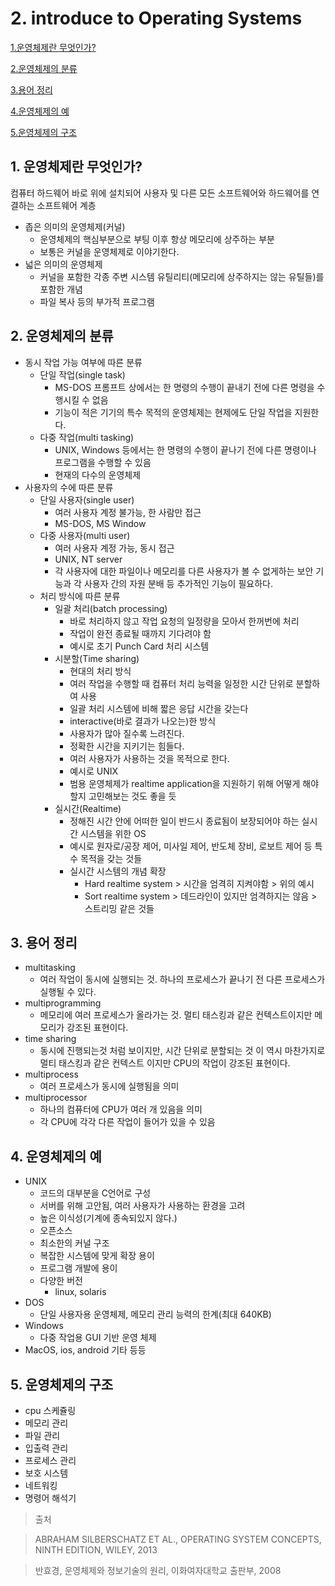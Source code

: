 # 2. introduce to Operating Systems

[1.운영체제란 무엇인가?](#1-운영체제란-무엇인가)

[2.운영체제의 분류](#2-운영체제의-분류)

[3.용어 정리](#3-용어-정리)

[4.운영체제의 예](#4-운영체제의-예)

[5.운영체제의 구조](#5-운영체제의-구조)

## 1. 운영체제란 무엇인가?

컴퓨터 하드웨어 바로 위에 설치되어 사용자 및 다른 모든 소프트웨어와 하드웨어를 연결하는 소프트웨어 계층

- 좁은 의미의 운영체제(커널)
  - 운영체제의 핵심부분으로 부팅 이후 항상 메모리에 상주하는 부분
  - 보통은 커널을 운영체제로 이야기한다.
- 넓은 의미의 운영체제
  - 커널을 포함한 각종 주변 시스템 유틸리티(메모리에 상주하지는 않는 유틸들)를 포함한 개념
  - 파일 복사 등의 부가적 프로그램

## 2. 운영체제의 분류

- 동시 작업 가능 여부에 따른 분류
  - 단일 작업(single task)
    - MS-DOS 프롬프트 상에서는 한 명령의 수행이 끝내기 전에 다른 명령을 수행시킬 수 없음
    - 기능이 적은 기기의 특수 목적의 운영체제는 현제에도 단일 작업을 지원한다.
  - 다중 작업(multi tasking)
    - UNIX, Windows 등에서는 한 명령의 수행이 끝나기 전에 다른 명령이나 프로그램을 수행할 수 있음
    - 현재의 다수의 운영체제
- 사용자의 수에 따른 분류
  - 단일 사용자(single user)
    - 여러 사용자 계정 불가능, 한 사람만 접근
    - MS-DOS, MS Window
  - 다중 사용자(multi user)
    - 여러 사용자 계정 가능, 동시 접근
    - UNIX, NT server
    - 각 사용자에 대한 파일이나 메모리를 다른 사용자가 볼 수 없게하는 보안 기능과 각 사용자 간의 자원 분배 등 추가적인 기능이 필요하다.
  - 처리 방식에 따른 분류
    - 일괄 처리(batch processing)
      - 바로 처리하지 않고 작업 요청의 일정량을 모아서 한꺼번에 처리
      - 작업이 완전 종료될 때까지 기다려야 함
      - 예시로 초기 Punch Card 처리 시스템
    - 시분할(Time sharing)
      - 현대의 처리 방식
      - 여러 작업을 수행할 때 컴퓨터 처리 능력을 일정한 시간 단위로 분할하여 사용
      - 일괄 처리 시스템에 비해 짧은 응답 시간을 갖는다
      - interactive(바로 결과가 나오는)한 방식
      - 사용자가 많아 질수록 느려진다.
      - 정확한 시간을 지키기는 힘들다.
      - 여러 사용자가 사용하는 것을 목적으로 한다.
      - 예시로 UNIX
      - 범용 운영체제가 realtime application을 지원하기 위해 어떻게 해야할지 고민해보는 것도 좋을 듯
    - 실시간(Realtime)
      - 정해진 시간 안에 어떠한 일이 반드시 종료됨이 보장되어야 하는 실시간 시스템을 위한 OS
      - 예시로 원자로/공장 제어, 미사일 제어, 반도체 장비, 로보트 제어 등 특수 목적을 갖는 것들
      - 실시간 시스템의 개념 확장
        - Hard realtime system > 시간을 엄격히 지켜야함 > 위의 예시
        - Sort realtime system > 데드라인이 있지만 엄격하지는 않음 > 스트리밍 같은 것들

## 3. 용어 정리

- multitasking
  - 여러 작업이 동시에 실행되는 것. 하나의 프로세스가 끝나기 전 다른 프로세스가 실행될 수 있다.
- multiprogramming
  - 메모리에 여러 프로세스가 올라가는 것. 멀티 태스킹과 같은 컨텍스트이지만 메모리가 강조된 표현이다.
- time sharing
  - 동시에 진행되는것 처럼 보이지만, 시간 단위로 분할되는 것 이 역시 마찬가지로 멀티 태스킹과 같은 컨텍스트 이지만 CPU의 작업이 강조된 표현이다.
- multiprocess
  - 여러 프로세스가 동시에 실행됨을 의미
- multiprocessor
  - 하나의 컴퓨터에 CPU가 여러 개 있음을 의미
  - 각 CPU에 각각 다른 작업이 들어가 있을 수 있음

## 4. 운영체제의 예

- UNIX
  - 코드의 대부분을 C언어로 구성
  - 서버를 위해 고안됨, 여러 사용자가 사용하는 환경을 고려
  - 높은 이식성(기계에 종속되있지 않다.)
  - 오픈소스
  - 최소한의 커널 구조
  - 복잡한 시스템에 맞게 확장 용이
  - 프로그램 개발에 용이
  - 다양한 버전
    - linux, solaris
- DOS
  - 단일 사용자용 운영체제, 메모리 관리 능력의 한계(최대 640KB)
- Windows
  - 다중 작업용 GUI 기반 운영 체제
- MacOS, ios, android 기타 등등

## 5. 운영체제의 구조

- cpu 스케쥴링
- 메모리 관리
- 파일 관리
- 입출력 관리
- 프로세스 관리
- 보호 시스템
- 네트워킹
- 명령어 해석기

> 출처

> ABRAHAM SILBERSCHATZ ET AL., OPERATING SYSTEM CONCEPTS, NINTH EDITION, WILEY, 2013

> 반효경, 운영체제와 정보기술의 원리, 이화여자대학교 출판부, 2008
